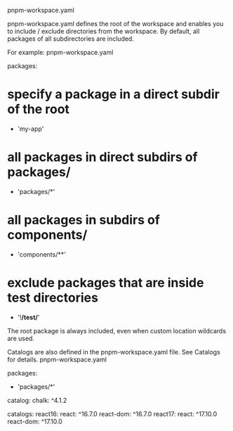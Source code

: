 pnpm-workspace.yaml

pnpm-workspace.yaml defines the root of the workspace and enables you to include / exclude directories from the workspace. By default, all packages of all subdirectories are included.

For example:
pnpm-workspace.yaml

packages:
  # specify a package in a direct subdir of the root
  - 'my-app'
  # all packages in direct subdirs of packages/
  - 'packages/*'
  # all packages in subdirs of components/
  - 'components/**'
  # exclude packages that are inside test directories
  - '!**/test/**'

The root package is always included, even when custom location wildcards are used.

Catalogs are also defined in the pnpm-workspace.yaml file. See Catalogs for details.
pnpm-workspace.yaml

packages:
  - 'packages/*'

catalog:
  chalk: ^4.1.2

catalogs:
  react16:
    react: ^16.7.0
    react-dom: ^16.7.0
  react17:
    react: ^17.10.0
    react-dom: ^17.10.0
